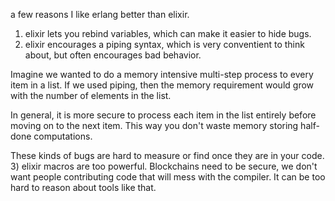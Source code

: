 a few reasons I like erlang better than elixir.

1) elixir lets you rebind variables, which can make it easier to hide bugs.
2) elixir encourages a piping syntax, which is very conventient to think about, but often encourages bad behavior.

Imagine we wanted to do a memory intensive multi-step process to every item in a list.
If we used piping, then the memory requirement would grow with the number of elements in the list.

In general, it is more secure to process each item in the list entirely before moving on to the next item. This way you don't waste memory storing half-done computations.

These kinds of bugs are hard to measure or find once they are in your code.
3) elixir macros are too powerful. Blockchains need to be secure, we don't want people contributing code that will mess with the compiler. It can be too hard to reason about tools like that.